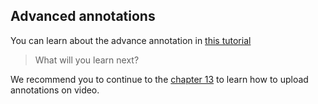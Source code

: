 ## Advanced annotations 

You can learn about the advance annotation in [this tutorial](../tutorials/annotations_image/advance_tutorials/chapter.md)



> What will you learn next? 

We recommend you to continue to the [chapter 13](part_13_annotations_on_video.md) to learn how to upload annotations on video. 






